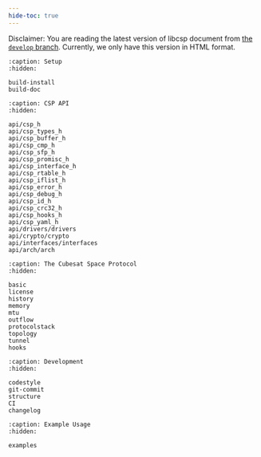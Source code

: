 ```yaml
---
hide-toc: true
---
```


Disclaimer: You are reading the latest version of libcsp document from
[the `develop` branch](https://github.com/libcsp/libcsp).  Currently,
we only have this version in HTML format.


```{toctree}
:caption: Setup
:hidden:

build-install
build-doc
```

```{toctree}
:caption: CSP API
:hidden:

api/csp_h
api/csp_types_h
api/csp_buffer_h
api/csp_cmp_h
api/csp_sfp_h
api/csp_promisc_h
api/csp_interface_h
api/csp_rtable_h
api/csp_iflist_h
api/csp_error_h
api/csp_debug_h
api/csp_id_h
api/csp_crc32_h
api/csp_hooks_h
api/csp_yaml_h
api/drivers/drivers
api/crypto/crypto
api/interfaces/interfaces
api/arch/arch
```

```{toctree}
:caption: The Cubesat Space Protocol
:hidden:

basic
license
history
memory
mtu
outflow
protocolstack
topology
tunnel
hooks
```

```{toctree}
:caption: Development
:hidden:

codestyle
git-commit
structure
CI
changelog
```

```{toctree}
:caption: Example Usage
:hidden:

examples
```
